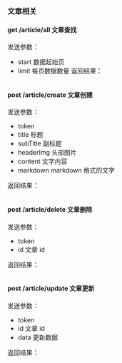 ### 文章相关
#### get /article/all 文章查找
发送参数：
- start 数据起始页
- limit 每页数据数量
返回结果：
```

```
#### post /article/create 文章创建
发送参数：
- token 
- title 标题
- subTitle 副标题
- headerImg 头部图片
- content 文字内容
- markdown markdown 格式的文字

返回结果：
```

```
#### post /article/delete 文章删除
发送参数：
- token 
- id 文章 id

返回结果：
```

```

#### post /article/update 文章更新
发送参数：
- token 
- id 文章 id
- data 更新数据

返回结果：
```

```